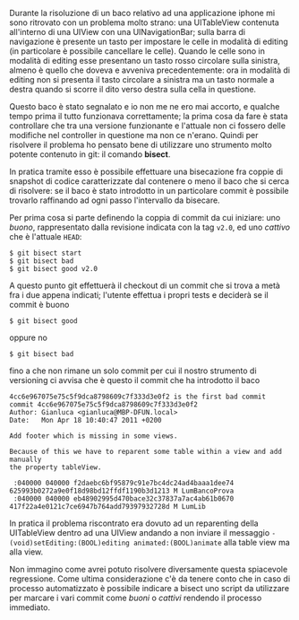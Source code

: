 <!--
.. title: git: usare git bisect per un baco impossibile
.. slug: git-usare-git-bisect-per-un-baco-impossibile
.. date: 2011-07-17 00:00:00
.. tags: git
.. category: 
.. link: 
.. description: 
.. type: text
-->

Durante la risoluzione di un baco relativo ad una applicazione iphone mi sono
ritrovato con un problema molto strano: una UITableView contenuta all'interno
di una UIView con una UINavigationBar; sulla barra di navigazione è presente un
tasto per impostare le celle in modalità di editing (in particolare è possibile
cancellare le celle). Quando le celle sono in modalità di editing esse
presentano un tasto rosso circolare sulla sinistra, almeno è quello che doveva
e avveniva precedentemente: ora in modalità di editing non si presenta il tasto
circolare a sinistra ma un tasto normale a destra quando si scorre il dito
verso destra sulla cella in questione.
 

Questo baco è stato segnalato e io non me ne ero mai accorto, e qualche tempo
prima il tutto funzionava correttamente; la prima cosa da fare è stata
controllare che tra una versione funzionante e l'attuale non ci fossero delle
modifiche nel controller in questione ma non ce n'erano. Quindi per risolvere
il problema ho pensato bene di utilizzare uno strumento molto potente contenuto
in git: il comando **bisect**.

In pratica tramite esso è possibile effettuare una bisecazione fra coppie di
snapshot di codice caratterizzate dal contenere o meno il baco che si cerca di
risolvere: se il baco è stato introdotto in un particolare commit è possibile
trovarlo raffinando ad ogni passo l'intervallo da bisecare.

Per prima cosa si parte definendo la coppia di commit da cui iniziare: uno
*buono*, rappresentato dalla revisione indicata con la tag ``v2.0``, ed uno
*cattivo* che è l'attuale ``HEAD``:

    $ git bisect start
    $ git bisect bad
    $ git bisect good v2.0

A questo punto git effettuerà il checkout di un commit che si trova a metà fra
i due appena indicati; l'utente effettua i propri tests e deciderà se il commit
è buono

    $ git bisect good

oppure no

    $ git bisect bad

fino a che non rimane un solo commit per cui il nostro strumento di
versioning ci avvisa che è questo il commit che ha introdotto il baco

    4cc6e967075e75c5f9dca8798609c7f333d3e0f2 is the first bad commit
    commit 4cc6e967075e75c5f9dca8798609c7f333d3e0f2
    Author: Gianluca <gianluca@MBP-DFUN.local>
    Date:   Mon Apr 18 10:40:47 2011 +0200

    Add footer which is missing in some views.
    
    Because of this we have to reparent some table within a view and add manually
    the property tableView.

     :040000 040000 f2daebc6bf95879c91e7bc4dc24ad4baaa1dee74 625993b0272a9e0f18d98bd12ffdf1190b3d1213 M	LumBancoProva
     :040000 040000 eb48902995d470bace32c37837a7ac4ab61b0670 417f22a4e0121c7ce6947b764add79397932728d M	LumLib

In pratica il problema riscontrato era dovuto ad un reparenting della
UITableView dentro ad una UIView andando a non inviare il messaggio ``-
(void)setEditing:(BOOL)editing animated:(BOOL)animate`` alla table view ma alla
view.

Non immagino come avrei potuto risolvere diversamente questa spiacevole
regressione. Come ultima considerazione c'è da tenere conto che in caso di
processo automatizzato è possibile indicare a bisect uno script da utilizzare
per marcare i vari commit come *buoni* o *cattivi* rendendo il processo
immediato.